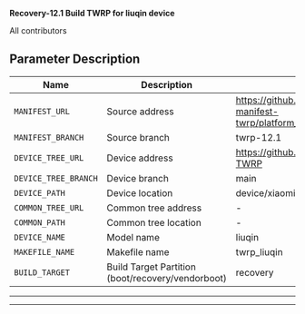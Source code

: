 
**Recovery-12.1 Build TWRP for liuqin device**



All contributors

## Parameter Description

| Name                 | Description                                       | Example                                                      |
| -------------------- | ------------------------------------------------- | ------------------------------------------------------------ |
| `MANIFEST_URL`       | Source address                                    | https://github.com/minimal-manifest-twrp/platform_manifest_twrp_aosp.git |
| `MANIFEST_BRANCH`    | Source branch                                     | twrp-12.1                                                    |
| `DEVICE_TREE_URL`    | Device address                                    | https://github.com/MNDIA/LIUQIN-TWRP                         |
| `DEVICE_TREE_BRANCH` | Device branch                                     | main                                                    |
| `DEVICE_PATH`        | Device location                                   | device/xiaomi/liuqin                                         |
| `COMMON_TREE_URL`    | Common tree address                               | - |
| `COMMON_PATH`        | Common tree location                              | - |
| `DEVICE_NAME`        | Model name                                        | liuqin                                                       |
| `MAKEFILE_NAME`      | Makefile name                                     | twrp_liuqin                                                  |
| `BUILD_TARGET`       | Build Target Partition (boot/recovery/vendorboot) | recovery                                                     |

-----


-----
